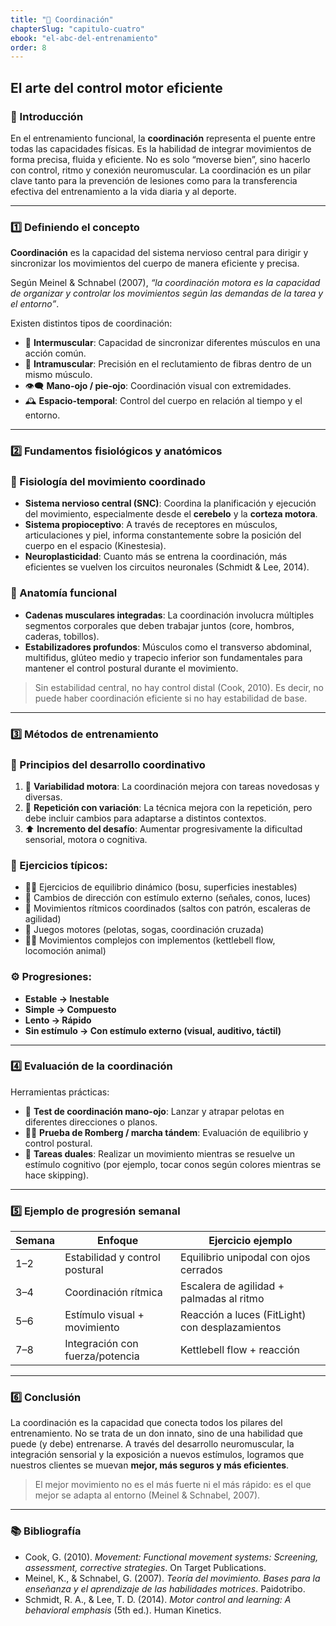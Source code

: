 ```yaml
---
title: "🎯 Coordinación"
chapterSlug: "capitulo-cuatro"
ebook: "el-abc-del-entrenamiento"
order: 8
---
```


## El arte del control motor eficiente

### 🧩 Introducción

En el entrenamiento funcional, la **coordinación** representa el puente entre todas las capacidades físicas. Es la habilidad de integrar movimientos de forma precisa, fluida y eficiente. No es solo “moverse bien”, sino hacerlo con control, ritmo y conexión neuromuscular. La coordinación es un pilar clave tanto para la prevención de lesiones como para la transferencia efectiva del entrenamiento a la vida diaria y al deporte.

---

### 1️⃣ Definiendo el concepto

**Coordinación** es la capacidad del sistema nervioso central para dirigir y sincronizar los movimientos del cuerpo de manera eficiente y precisa.

Según Meinel & Schnabel (2007), *“la coordinación motora es la capacidad de organizar y controlar los movimientos según las demandas de la tarea y el entorno”*.

Existen distintos tipos de coordinación:

- 🤝 **Intermuscular**: Capacidad de sincronizar diferentes músculos en una acción común.
- 🧠 **Intramuscular**: Precisión en el reclutamiento de fibras dentro de un mismo músculo.
- 👁️‍🗨️ **Mano-ojo / pie-ojo**: Coordinación visual con extremidades.
- 🕰️ **Espacio-temporal**: Control del cuerpo en relación al tiempo y el entorno.

---

### 2️⃣ Fundamentos fisiológicos y anatómicos

### 🧠 Fisiología del movimiento coordinado

- **Sistema nervioso central (SNC)**: Coordina la planificación y ejecución del movimiento, especialmente desde el **cerebelo** y la **corteza motora**.
- **Sistema propioceptivo**: A través de receptores en músculos, articulaciones y piel, informa constantemente sobre la posición del cuerpo en el espacio (Kinestesia).
- **Neuroplasticidad**: Cuanto más se entrena la coordinación, más eficientes se vuelven los circuitos neuronales (Schmidt & Lee, 2014).

### 💪 Anatomía funcional

- **Cadenas musculares integradas**: La coordinación involucra múltiples segmentos corporales que deben trabajar juntos (core, hombros, caderas, tobillos).
- **Estabilizadores profundos**: Músculos como el transverso abdominal, multifidus, glúteo medio y trapecio inferior son fundamentales para mantener el control postural durante el movimiento.

> Sin estabilidad central, no hay control distal (Cook, 2010). Es decir, no puede haber coordinación eficiente si no hay estabilidad de base.

---

### 3️⃣ Métodos de entrenamiento

### 🔄 Principios del desarrollo coordinativo

1. 🔁 **Variabilidad motora**: La coordinación mejora con tareas novedosas y diversas.
2. 🔂 **Repetición con variación**: La técnica mejora con la repetición, pero debe incluir cambios para adaptarse a distintos contextos.
3. ⬆️ **Incremento del desafío**: Aumentar progresivamente la dificultad sensorial, motora o cognitiva.

### 🧰 Ejercicios típicos:

- 🏃‍♂️ Ejercicios de equilibrio dinámico (bosu, superficies inestables)
- 🚦 Cambios de dirección con estímulo externo (señales, conos, luces)
- 🕺 Movimientos rítmicos coordinados (saltos con patrón, escaleras de agilidad)
- 🎾 Juegos motores (pelotas, sogas, coordinación cruzada)
- 🏋️‍♂️ Movimientos complejos con implementos (kettlebell flow, locomoción animal)

### ⚙️ Progresiones:

- **Estable → Inestable**
- **Simple → Compuesto**
- **Lento → Rápido**
- **Sin estímulo → Con estímulo externo (visual, auditivo, táctil)**

---

### 4️⃣ Evaluación de la coordinación

Herramientas prácticas:

- 🎯 **Test de coordinación mano-ojo**: Lanzar y atrapar pelotas en diferentes direcciones o planos.
- 🚶‍♀️ **Prueba de Romberg / marcha tándem**: Evaluación de equilibrio y control postural.
- 🧠 **Tareas duales**: Realizar un movimiento mientras se resuelve un estímulo cognitivo (por ejemplo, tocar conos según colores mientras se hace skipping).

---

### 5️⃣ Ejemplo de progresión semanal

| Semana | Enfoque | Ejercicio ejemplo |
| --- | --- | --- |
| 1–2 | Estabilidad y control postural | Equilibrio unipodal con ojos cerrados |
| 3–4 | Coordinación rítmica | Escalera de agilidad + palmadas al ritmo |
| 5–6 | Estímulo visual + movimiento | Reacción a luces (FitLight) con desplazamientos |
| 7–8 | Integración con fuerza/potencia | Kettlebell flow + reacción |

---

### 6️⃣ Conclusión

La coordinación es la capacidad que conecta todos los pilares del entrenamiento. No se trata de un don innato, sino de una habilidad que puede (y debe) entrenarse. A través del desarrollo neuromuscular, la integración sensorial y la exposición a nuevos estímulos, logramos que nuestros clientes se muevan **mejor, más seguros y más eficientes**.

> El mejor movimiento no es el más fuerte ni el más rápido: es el que mejor se adapta al entorno (Meinel & Schnabel, 2007).

---

### 📚 Bibliografía

- Cook, G. (2010). *Movement: Functional movement systems: Screening, assessment, corrective strategies*. On Target Publications.
- Meinel, K., & Schnabel, G. (2007). *Teoría del movimiento. Bases para la enseñanza y el aprendizaje de las habilidades motrices*. Paidotribo.
- Schmidt, R. A., & Lee, T. D. (2014). *Motor control and learning: A behavioral emphasis* (5th ed.). Human Kinetics.
